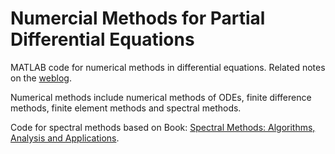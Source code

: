 # Numercial Methods for Partial Differential Equations

MATLAB code for numerical methods in differential equations. Related notes on the [weblog](https://andy123t.github.io/).

Numerical methods include numerical methods of ODEs, finite difference methods, finite element methods and spectral methods.

Code for spectral methods based on Book: [Spectral Methods: Algorithms, Analysis and Applications](https://blogs.ntu.edu.sg/wanglilian/book/).
